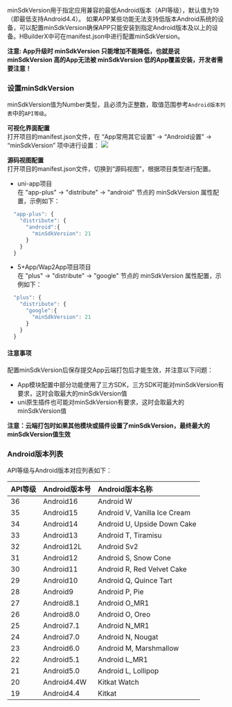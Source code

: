 minSdkVersion用于指定应用兼容的最低Android版本（API等级），默认值为19（即最低支持Android4.4）。
如果APP某些功能无法支持低版本Android系统的设备，可以配置minSdkVersion确保APP只能安装到指定Android版本及以上的设备。HBuilderX中可在manifest.json中进行配置minSdkVersion。

**️注意: App升级时 minSdkVersion 只能增加不能降低，也就是说 minSdkVersion 高的App无法被 minSdkVersion 低的App覆盖安装，开发者需要注意！**

### 设置minSdkVersion  
minSdkVersion值为Number类型，且必须为正整数，取值范围参考`Android版本列表`中的`API等级`。

**可视化界面配置**  
打开项目的manifest.json文件，在 “App常用其它设置” -> “Android设置” -> “minSdkVersion” 项中进行设置：
![](https://native-res.dcloud.net.cn/images/uniapp/others/minsdkversion.png)

**源码视图配置**  
打开项目的manifest.json文件，切换到“源码视图”，根据项目类型进行配置。  


- uni-app项目  
在 "app-plus" -> "distribute" -> "android" 节点的 minSdkVersion 属性配置，示例如下：
``` js
  "app-plus": {
    "distribute": {
      "android":{
        "minSdkVersion": 21
      }
    }
  }
```

- 5+App/Wap2App项目项目  
在 "plus" -> "distribute" -> "google" 节点的 minSdkVersion 属性配置，示例如下：
```javascript
  "plus": {
    "distribute": {
      "google":{
        "minSdkVersion": 21
      }
    }
  }
```

#### 注意事项  
配置minSdkVersion后保存提交App云端打包后才能生效，并注意以下问题：
- App模块配置中部分功能使用了三方SDK，三方SDK可能对minSdkVersion有要求，这时会取最大的minSdkVersion值
- uni原生插件也可能对minSdkVersion有要求，这时会取最大的minSdkVersion值

**注意：云端打包时如果其他模块或插件设置了minSdkVersion，最终最大的minSdkVersion值生效**


### Android版本列表  
API等级与Android版本对应列表如下：  

| API等级 | Android版本号 | Android版本名称 |  
| :-- | :-- | :-- |  
| 36 | Android16 | Android W |  
| 35 | Android15 | Android V, Vanilla Ice Cream |  
| 34 | Android14 | Android U, Upside Down Cake |  
| 33 | Android13 | Android T, Tiramisu |  
| 32 | Android12L | Android Sv2 |  
| 31 | Android12 | Android S, Snow Cone |  
| 30 | Android11 | Android R, Red Velvet Cake |  
| 29 | Android10 | Android Q, Quince Tart |  
| 28 | Android9 | Android P, Pie |  
| 27 | Android8.1 | Android O_MR1 |  
| 26 | Android8.0 | Android O, Oreo |  
| 25 | Android7.1 | Android N_MR1 |  
| 24 | Android7.0 | Android N, Nougat |  
| 23 | Android6.0 | Android M, Marshmallow |  
| 22 | Android5.1 | Android L_MR1 |  
| 21 | Android5.0 | Android L, Lollipop |  
| 20 | Android4.4W | Kitkat Watch |  
| 19 | Android4.4 | Kitkat |  

